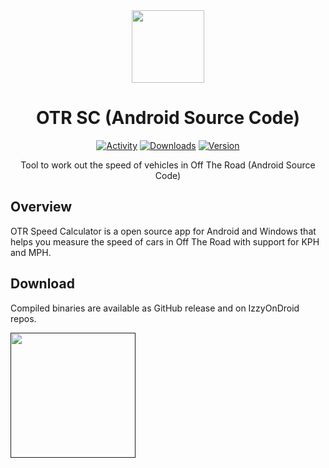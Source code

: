 <div align="center">

<img src="https://github.com/OTR-Speed-Calculator/android/blob/main/app/src/main/res/mipmap-xxxhdpi/ic_launcher_round.png"  height="116px" width="116px">

# OTR SC (Android Source Code)

[![Activity](https://img.shields.io/github/commit-activity/m/OTR-Speed-Calculator/android)](https://github.com/OTR-Speed-Calculator/android/commits/main)
[![Downloads](https://img.shields.io/github/downloads/OTR-Speed-Calculator/android/total)](https://github.com/OTR-Speed-Calculator/android/releases)
[![Version](https://img.shields.io/github/v/release/OTR-Speed-Calculator/android?display_name=tag)](https://github.com/OTR-Speed-Calculator/android/releases/latest)

Tool to work out the speed of vehicles in Off The Road (Android Source Code)

</div>

## Overview
OTR Speed Calculator is a open source app for Android and Windows that helps you measure the speed of cars in Off The Road with support for KPH and MPH.

## Download
Compiled binaries are available as GitHub release and on IzzyOnDroid repos.

<a href=""><img src="https://gitlab.com/IzzyOnDroid/repo/-/raw/master/assets/IzzyOnDroid.png" width="200px"></a>
